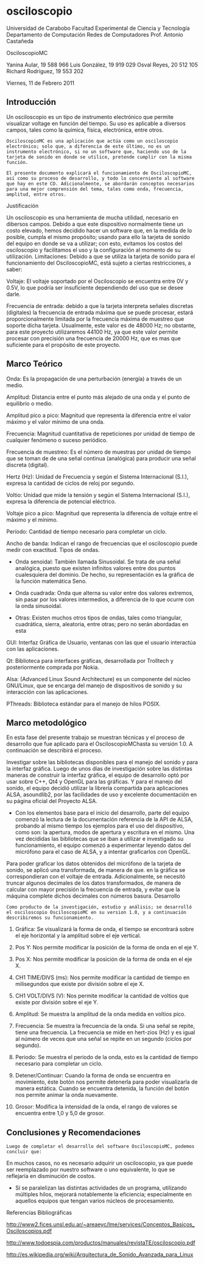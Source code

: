 # osciloscopio

Universidad de Carabobo
Facultad Experimental de Ciencia y Tecnología
Departamento de Computación
Redes de Computadores
Prof. Antonio Castañeda

OsciloscopioMC

Yanina Aular, 19 588 966
Luis González, 19 919 029
Osval Reyes, 20 512 105
Richard Rodríguez, 19 553 202

Viernes, 11 de Febrero 2011

Introducción
------------

Un osciloscopio es un tipo de instrumento electrónico que permite visualizar voltage en función del tiempo. Su uso es aplicable a diversos campos, tales como la química, física, electrónica, entre otros.

	OsciloscopioMC es una aplicación que actúa como un osciloscopio electrónico; solo que, a diferencia de este último, no es un instrumento electrónico, si no un software que, haciendo uso de la tarjeta de sonido en donde se utilice, pretende cumplir con la misma función.

	El presente documento explicará el funcionamiento de OsciloscopioMC, así como su proceso de desarrollo, y todo lo concerniente al software que hay en este CD. Adicionalmente, se abordarán conceptos necesarios para una mejor comprensión del tema, tales como onda, frecuencia, amplitud, entre otros.
Justificación

Un osciloscopio es una herramienta de mucha utilidad, necesario en dibersos campos. Debido a que este dispositivo normalmente tiene un costo elevado, hemos decidido hacer un software que, en la medida de lo posible, cumpla el mismo propósito; usando para ello la tarjeta de sonido del equipo en donde se va a utilizar; con esto, evitamos los costos del osciloscopio y facilitamos el uso y la configuración al momento de su utilización.
Limitaciones: 
Debido a que se utiliza la tarjeta de sonido para el funcionamiento del OsciloscopioMC, está sujeto a ciertas restricciones, a saber:

Voltaje: El voltaje soportado por el Osciloscopio se encuentra entre 0V y 0.5V, lo que podría ser insuficiente dependiendo del uso que se desee darle.

Frecuencia de entrada: debido a que la tarjeta interpreta señales discretas (digitales) la frecuencia de entrada máxima que se puede procesar, estará proporcionalmente limitada por la frecuencia máxima de muestreo que soporte dicha tarjeta. Usualmente, este valor es de 48000 Hz; no obstante, para este proyecto utilizaremos 44100 Hz, ya que este valor permite procesar con precisión una frecuencia de 20000 Hz, que es mas que suficiente para el propósito de este proyecto.

Marco Teórico
-------------

Onda: Es la propagación de una perturbación (energía) a través de un medio. 

Amplitud: Distancia entre el punto más alejado de una onda y el punto de equilibrio o medio.

Amplitud pico a pico: Magnitud que representa la diferencia entre el valor máximo y el valor mínimo de una onda.

Frecuencia: Magnitud cuantitativa de repeticiones por unidad de tiempo de cualquier fenómeno o suceso periódico.

Frecuencia de muestreo: Es el número de muestras por unidad de tiempo que se toman de de una señal continua (analógica) para producir una señal discreta (digital).

Hertz (Hz): Unidad de Frecuencia y según el Sistema Internacional (S.I.), expresa la cantidad de ciclos de reloj por segundo.

Voltio: Unidad que mide la tensión y según el Sistema Internacional (S.I.), expresa la diferencia de potencial eléctrico.

Voltaje pico a pico: Magnitud que representa la diferencia de voltaje entre el máximo y el mínimo.

Período: Cantidad de tiempo necesario para completar un ciclo.

Ancho de banda: Indican el rango de frecuencias que el osciloscopio puede medir con exactitud.
Tipos de ondas.

- Onda   senoidal:  También   llamada  Sinusoidal.   Se   trata   de   una   señal analógica, puesto que existen infinitos valores entre dos puntos cualesquiera del   dominio.   De   hecho,   su   representación   es   la   gráfica   de   la   función matemática Seno.

- Onda cuadrada: Onda que alterna su valor entre dos valores extremos, sin pasar por los valores intermedios, a diferencia de lo que ocurre con la onda sinusoidal.

- Otras:  Existen   muchos   otros   tipos   de   ondas,   tales   como   triangular, cuadrática, sierra, aleatoria, entre otras; pero no serán abordadas en esta 

GUI: Interfaz Gráfica de Usuario, ventanas con las que el usuario interactúa con las aplicaciones.

Qt:  Biblioteca   para   interfaces   gráficas,   desarrollada   por   Trolltech   y posteriormente comprada por Nokia.

Alsa: (Advanced Linux Sound Architecture) es un componente del núcleo GNU/Linux, que se encarga del manejo de dispositivos de sonido y su interacción con las aplicaciones.

PThreads: Biblioteca estándar para el manejo de hilos POSIX.

Marco metodológico
------------------

En esta fase del presente trabajo se muestran técnicas y el proceso de desarrollo que fue aplicado para el OsciloscopioMChasta su versión 1.0. A continuación se describirá el proceso.

Investigar sobre las bibliotecas disponibles para el manejo del sonido y para la interfaz gráfica. Luego de unos días de investigación sobre las distintas maneras de construir la interfaz gráfica, el equipo de desarrollo optó por usar sobre C++, Qt4 y OpenGL para las gráficas. Y para el manejo del sonido, el equipo decidió utilizar la librería compartida para aplicaciones ALSA, asoundlib2, por las facilidades de uso y excelente documentación en su página oficial del Proyecto ALSA.

- Con los elementos base para el inicio del desarrollo, parte del equipo comenzó la lectura de la documentación referencia de la API de ALSA, probando al mismo tiempo los ejemplos para el uso del dispositivo, como son: la apertura, modos de apertura y escritura en el mismo.
Una vez decididas las bibliotecas que se iban a utilizar e investigado su funcionamiento, el equipo comenzó a experimentar leyendo datos del micrófono para el caso de ALSA, y a intentar graficarlos con OpenGL.

Para poder graficar los datos obtenidos del micrófono de la tarjeta de sonido, se aplicó una transformada, de manera de que. en la gráfica se correspondieran con el voltaje de entrada. Adicionalmente, se necesitó truncar algunos decimales de los datos transformados, de manera de calcular con mayor precisión la frecuencia de entrada, y evitar que la máquina complete dichos decimales con números basura.
Desarrollo
	
	Como producto de la investigación, estudio y análisis; se desarrolló el osciloscopio OsciloscopioMC en su version 1.0, y a continuación describiremos su funcionamiento.

1. Gráfica: Se visualizará la forma de onda, el tiempo se encontrará sobre el eje horizontal y la amplitud
 sobre el eje vertical.

2. Pos Y: Nos permite modificar la posición de la forma de onda en el eje Y.
 
3. Pos X: Nos permite modificar la posición de la forma de onda en el eje X.

4. CH1 TIME/DIVS (ms): Nos permite modificar la cantidad de tiempo en milisegundos que existe por división sobre el eje X.

5. CH1 VOLT/DIVS (V): Nos permite modificar la cantidad de voltios que existe por división sobre el eje Y.

6. Amplitud: Se muestra la amplitud de la onda medida en voltios pico. 

7. Frecuencia: Se muestra la frecuencia de la onda. Si una señal se repite, tiene una frecuencia. La frecuencia se mide en hert-zios (Hz) y es igual al número de veces que una señal se repite en un
 segundo (ciclos por segundo).


8. Periodo: Se muestra el periodo de la onda, esto es la cantidad de tiempo necesario para completar un ciclo.

9. Detener/Continuar: Cuando la forma de onda se encuentra en movimiento, éste botón nos permite detenerla para poder visualizarla de manera estática. Cuando se encuentra detenida, la función del botón nos permite animar la onda nuevamente.

10. Grosor: Modifica la intensidad de la onda, el rango de valores se encuentra entre 1,0 y 5,0 de grosor.










	
Conclusiones y Recomendaciones
------------------------------

	Luego de completar el desarrollo del software OsciloscopioMC, podemos concluir que:
En muchos casos, no es necesario adquirir un osciloscopio, ya que puede ser reemplazado por nuestro software o uno equivalente, lo que se reflejaría en disminución de costos.

-	Sí se paralelizan las distintas actividades de un programa, utilizando múltiples hilos, mejorará notablemente la eficiencia; especialmente en aquellos equipos que tengan varios núcleos de procesamiento.


Referencias Bibliográficas

http://www2.fices.unsl.edu.ar/~areaeyc/lme/services/Conceptos_Basicos_Osciloscopios.pdf

http://www.todoespia.com/productos/manuales/revistaTE/osciloscopio.pdf

http://es.wikipedia.org/wiki/Arquitectura_de_Sonido_Avanzada_para_Linux
